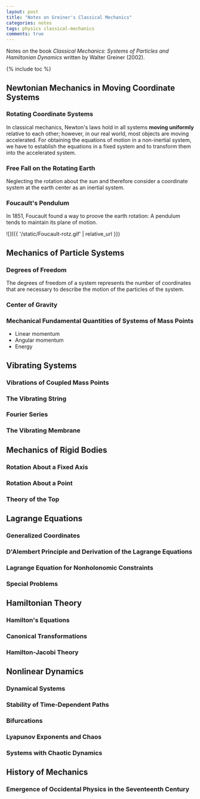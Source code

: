 ```yaml
---
layout: post
title: "Notes on Greiner's Classical Mechanics"
categories: notes
tags: physics classical-mechanics
comments: true
---
```


Notes on the book *Classical Mechanics: Systems of Particles and Hamiltonian Dynamics* written by Walter Greiner (2002).

{% include toc %}

## Newtonian Mechanics in Moving Coordinate Systems
### Rotating Coordinate Systems

In classical mechanics, Newton's laws hold in all systems **moving uniformly** relative to each other; however, in our real world, most objects are moving accelerated. For obtaining the equations of motion in a non-inertial system, we have to establish the equations in a fixed system and to transform them into the accelerated system.

### Free Fall on the Rotating Earth

Neglecting the rotation about the sun and therefore consider a coordinate system at the earth center as an inertial system.

### Foucault's Pendulum

In 1851, Foucault found a way to proove the earth rotation: A pendulum tends to maintain its plane of motion.

![]({{ '/static/Foucault-rotz.gif' | relative_url }})

## Mechanics of Particle Systems
### Degrees of Freedom

The degrees of freedom of a system represents the number of coordinates that are necessary to describe the motion of the particles of the system.

### Center of Gravity
### Mechanical Fundamental Quantities of Systems of Mass Points

- Linear momentum
- Angular momentum
- Energy

## Vibrating Systems
### Vibrations of Coupled Mass Points
### The Vibrating String
### Fourier Series
### The Vibrating Membrane

## Mechanics of Rigid Bodies
### Rotation About a Fixed Axis
### Rotation About a Point
### Theory of the Top

## Lagrange Equations
### Generalized Coordinates
### D'Alembert Principle and Derivation of the Lagrange Equations
### Lagrange Equation for Nonholonomic Constraints
### Special Problems

## Hamiltonian Theory
### Hamilton's Equations
### Canonical Transformations
### Hamilton-Jacobi Theory

## Nonlinear Dynamics
### Dynamical Systems
### Stability of Time-Dependent Paths
### Bifurcations
### Lyapunov Exponents and Chaos
### Systems with Chaotic Dynamics

## History of Mechanics
### Emergence of Occidental Physics in the Seventeenth Century